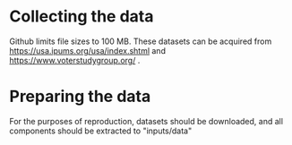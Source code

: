 # Collecting the data 
Github limits file sizes to 100 MB. These datasets can be acquired from https://usa.ipums.org/usa/index.shtml and https://www.voterstudygroup.org/  .
# Preparing the data

For the purposes of reproduction, datasets should be downloaded, and all components should be extracted to "inputs/data"

